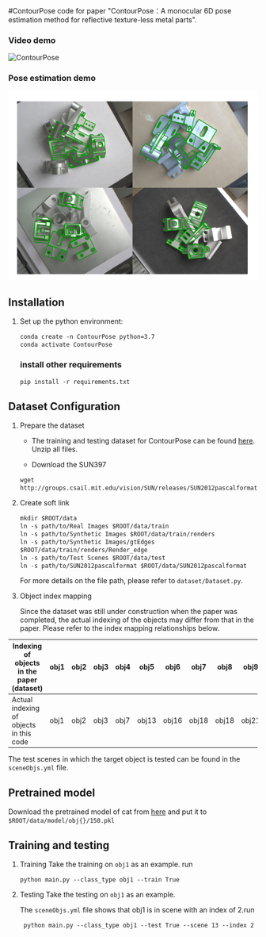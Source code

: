 #ContourPose
code for paper "ContourPose：A monocular 6D pose estimation method for reflective texture-less metal parts".

### **Video demo**

![ContourPose](figure/ContourPose.gif)

### **Pose estimation demo**

![pose demo](figure/pose_demo.png)

 

## Installation

1. Set up the python environment:

   ```
   conda create -n ContourPose python=3.7
   conda activate ContourPose
   ```

   ### install other requirements

   ```
   pip install -r requirements.txt
   ```

## Dataset Configuration
1. Prepare the dataset

   * The training and testing dataset for ContourPose can be found [here](https://github.com/ZJU-IVI/RT-Less_10parts). Unzip all files.
   
   * Download the SUN397 
   ```shell
   wget http://groups.csail.mit.edu/vision/SUN/releases/SUN2012pascalformat.tar.gz
   ```
   
2. Create soft link
   ```shell
   mkdir $ROOT/data
   ln -s path/to/Real Images $ROOT/data/train
   ln -s path/to/Synthetic Images $ROOT/data/train/renders
   ln -s path/to/Synthetic Images/gtEdges $ROOT/data/train/renders/Render_edge
   ln -s path/to/Test Scenes $ROOT/data/test
   ln -s path/to/SUN2012pascalformat $ROOT/data/SUN2012pascalformat
   ```
   For more details on the file path, please refer to `dataset/Dataset.py`.

3. Object index mapping
   
   Since the dataset was still under construction when the paper was completed, the actual indexing of the objects may differ from that in the paper. Please refer to the index mapping relationships below.

| Indexing of objects in the paper (dataset) | obj1  |obj2     |   obj3  |   obj4  |  obj5   |  obj6   |   obj7  |  obj8   |   obj9  |  obj10   |
|--------------------------------------------| ----  |-----|-----|-----|-----|-----|-----|-----|-----|-----|
| Actual indexing of objects in this code    | obj1 |  obj2   |  obj3   |  obj7   |   obj13  |   obj16  |  obj18   |  obj18   |  obj21   |   obj32  |
   
   The test scenes in which the target object is tested can be found in the `sceneObjs.yml`  file.
## Pretrained model
   Download the pretrained model of cat from [here]() and put it to `$ROOT/data/model/obj{}/150.pkl` 
   
## Training and testing
1. Training
   Take the training on `obj1` as an example. 
   run  
   ```shell
   python main.py --class_type obj1 --train True
   ```

2. Testing
   Take the testing on `obj1` as an example. 

   The `sceneObjs.yml` file shows that obj1 is in scene with an index of 2.run

   ```shell
    python main.py --class_type obj1 --test True --scene 13 --index 2
   ```
